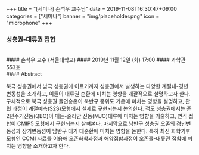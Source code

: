 +++
title = "[세미나] 손석우 교수님"
date = 2019-11-08T16:30:47+09:00
categories = ["세미나"]
banner = "img/placeholder.png"
icon = "microphone"
+++
###  성층권-대류권 접합
<br>
#### 손석우 교수 (서울대학교)
#### 2019년 11월 12일 (화) 17:00
#### 과학관 553호
<br>
#### Abstract

북극 성층권에서 남극 성층권에 이르기까지 성층권에서 발생하는 다양한 계절내-경년 변동성을 소개하고, 이들이 대류권 순환에 미치는 영향을 개괄적으로 설명하고자 한다. 구체적으로 북극 성층권 돌연승온이 북반구 중위도 기온에 미치는 영향을 설명하고, 관련 과정이 계절예측(S2S)모형에서 실제로 구현되는지 논의한다. 적도 성층권에서는 준2년주기진동(QBO)이 매든-줄리안 진동(MJO)대류에 미치는 영향을 기술하고, 연직 접합이 CMIP5 모형에서 구현되는지 살펴본다. 마지막으로 남반구 성층권 오존의 경년변동성과 장기변동성이 남반구 대기 대순환에 미치는 영향을 논한다. 특히 최신 화학기후모형인 CCMI 자료를 이용해 오존화학과정과 해양접합과정이 오존홀-대류권 접합에 미치는 영향을 소개하고자 한다.
